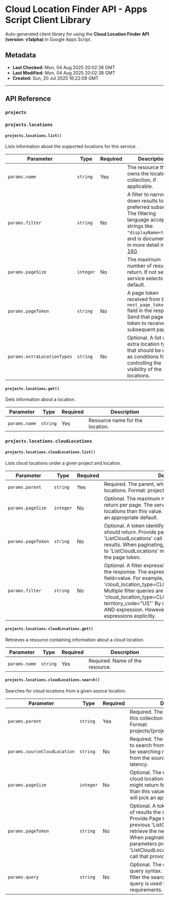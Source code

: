 # Cloud Location Finder API - Apps Script Client Library

Auto-generated client library for using the **Cloud Location Finder API (version: v1alpha)** in Google Apps Script.

## Metadata

- **Last Checked:** Mon, 04 Aug 2025 20:02:38 GMT
- **Last Modified:** Mon, 04 Aug 2025 20:02:38 GMT
- **Created:** Sun, 20 Jul 2025 16:22:09 GMT



---

## API Reference

### `projects`

### `projects.locations`

#### `projects.locations.list()`

Lists information about the supported locations for this service.

| Parameter | Type | Required | Description |
|---|---|---|---|
| `params.name` | `string` | Yes | The resource that owns the locations collection, if applicable. |
| `params.filter` | `string` | No | A filter to narrow down results to a preferred subset. The filtering language accepts strings like `"displayName=tokyo"`, and is documented in more detail in [AIP-160](https://google.aip.dev/160). |
| `params.pageSize` | `integer` | No | The maximum number of results to return. If not set, the service selects a default. |
| `params.pageToken` | `string` | No | A page token received from the `next_page_token` field in the response. Send that page token to receive the subsequent page. |
| `params.extraLocationTypes` | `string` | No | Optional. A list of extra location types that should be used as conditions for controlling the visibility of the locations. |

#### `projects.locations.get()`

Gets information about a location.

| Parameter | Type | Required | Description |
|---|---|---|---|
| `params.name` | `string` | Yes | Resource name for the location. |

### `projects.locations.cloudLocations`

#### `projects.locations.cloudLocations.list()`

Lists cloud locations under a given project and location.

| Parameter | Type | Required | Description |
|---|---|---|---|
| `params.parent` | `string` | Yes | Required. The parent, which owns this collection of cloud locations. Format: projects/{project}/locations/{location} |
| `params.pageSize` | `integer` | No | Optional. The maximum number of cloud locations to return per page. The service might return fewer cloud locations than this value. If unspecified, server will pick an appropriate default. |
| `params.pageToken` | `string` | No | Optional. A token identifying a page of results the server should return. Provide page token returned by a previous 'ListCloudLocations' call to retrieve the next page of results. When paginating, all other parameters provided to 'ListCloudLocations' must match the call that provided the page token. |
| `params.filter` | `string` | No | Optional. A filter expression that filters resources listed in the response. The expression is in the form of field=value. For example, 'cloud_location_type=CLOUD_LOCATION_TYPE_REGION'. Multiple filter queries are space-separated. For example, 'cloud_location_type=CLOUD_LOCATION_TYPE_REGION territory_code="US"' By default, each expression is an AND expression. However, you can include AND and OR expressions explicitly. |

#### `projects.locations.cloudLocations.get()`

Retrieves a resource containing information about a cloud location.

| Parameter | Type | Required | Description |
|---|---|---|---|
| `params.name` | `string` | Yes | Required. Name of the resource. |

#### `projects.locations.cloudLocations.search()`

Searches for cloud locations from a given source location.

| Parameter | Type | Required | Description |
|---|---|---|---|
| `params.parent` | `string` | Yes | Required. The parent, which owns this collection of cloud locations. Format: projects/{project}/locations/{location} |
| `params.sourceCloudLocation` | `string` | No | Required. The source cloud location to search from. Example search can be searching nearby cloud locations from the source cloud location by latency. |
| `params.pageSize` | `integer` | No | Optional. The maximum number of cloud locations to return. The service might return fewer cloud locations than this value. If unspecified, server will pick an appropriate default. |
| `params.pageToken` | `string` | No | Optional. A token identifying a page of results the server should return. Provide Page token returned by a previous 'ListCloudLocations' call to retrieve the next page of results. When paginating, all other parameters provided to 'ListCloudLocations' must match the call that provided the page token. |
| `params.query` | `string` | No | Optional. The query string in search query syntax. While filter is used to filter the search results by attributes, query is used to specify the search requirements. |